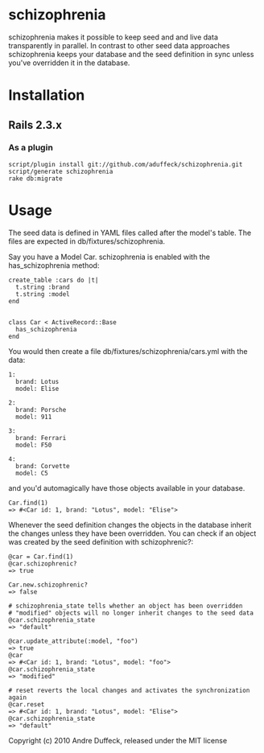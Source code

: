 # schizophrenia

schizophrenia makes it possible to keep seed and and live data transparently in parallel. In contrast to other seed data
approaches schizophrenia keeps your database and the seed definition in sync unless you've overridden it in the database.

# Installation

## Rails 2.3.x
### As a plugin
    script/plugin install git://github.com/aduffeck/schizophrenia.git
    script/generate schizophrenia
    rake db:migrate

# Usage

The seed data is defined in YAML files called after the model's table. The files are expected in db/fixtures/schizophrenia.

Say you have a Model Car. schizophrenia is enabled with the has_schizophrenia method:

    create_table :cars do |t|
      t.string :brand
      t.string :model
    end


    class Car < ActiveRecord::Base
      has_schizophrenia
    end

You would then create a file db/fixtures/schizophrenia/cars.yml with the data:

    1:
      brand: Lotus
      model: Elise

    2:
      brand: Porsche
      model: 911

    3:
      brand: Ferrari
      model: F50

    4:
      brand: Corvette
      model: C5

and you'd automagically have those objects available in your database.

    Car.find(1)
    => #<Car id: 1, brand: "Lotus", model: "Elise">

Whenever the seed definition changes the objects in the database inherit the changes unless they have been overridden.
You can check if an object was created by the seed definition with schizophrenic?:

    @car = Car.find(1)
    @car.schizophrenic?
    => true

    Car.new.schizophrenic?
    => false

    # schizophrenia_state tells whether an object has been overridden
    # "modified" objects will no longer inherit changes to the seed data
    @car.schizophrenia_state
    => "default"

    @car.update_attribute(:model, "foo")
    => true
    @car
    => #<Car id: 1, brand: "Lotus", model: "foo">
    @car.schizophrenia_state
    => "modified"

    # reset reverts the local changes and activates the synchronization again
    @car.reset
    => #<Car id: 1, brand: "Lotus", model: "Elise">
    @car.schizophrenia_state
    => "default"


Copyright (c) 2010 Andre Duffeck, released under the MIT license
